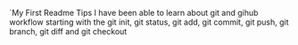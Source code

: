 `My First Readme Tips
I have been able to learn about git and gihub workflow starting with the git init,
git status, git add, git commit, git push, git branch, git diff and git checkout
